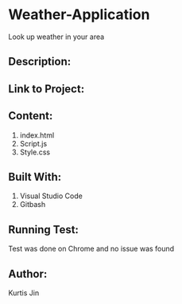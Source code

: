 # Weather-Application
Look up weather in your area

## Description:


## Link to Project:


## Content:
1. index.html
2. Script.js
3. Style.css

## Built With:
1. Visual Studio Code
2. Gitbash

## Running Test:
Test was done on Chrome and no issue was found

## Author:
Kurtis Jin
